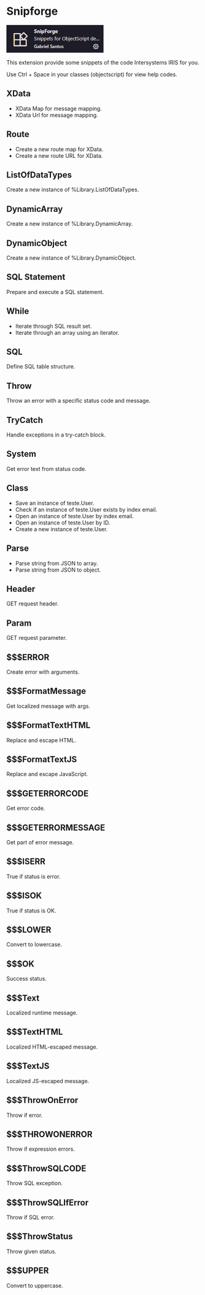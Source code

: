 # Snipforge

![alt text](image.png)

This extension provide some snippets of the code Intersystems IRIS for you.

Use Ctrl + Space in your classes (objectscript) for view help codes.

## XData
- XData Map for message mapping.
- XData Url for message mapping.

## Route
- Create a new route map for XData.
- Create a new route URL for XData.

## ListOfDataTypes
Create a new instance of %Library.ListOfDataTypes.

## DynamicArray
Create a new instance of %Library.DynamicArray.

## DynamicObject
Create a new instance of %Library.DynamicObject.

## SQL Statement
Prepare and execute a SQL statement.

## While
- Iterate through SQL result set.
- Iterate through an array using an iterator.

## SQL
Define SQL table structure.

## Throw
Throw an error with a specific status code and message.

## TryCatch
Handle exceptions in a try-catch block.

## System
Get error text from status code.

## Class
- Save an instance of teste.User.
- Check if an instance of teste.User exists by index email.
- Open an instance of teste.User by index email.
- Open an instance of teste.User by ID.
- Create a new instance of teste.User.

## Parse
- Parse string from JSON to array.
- Parse string from JSON to object.

## Header
GET request header.

## Param
GET request parameter.

## $$$ERROR
Create error with arguments.

## $$$FormatMessage
Get localized message with args.

## $$$FormatTextHTML
Replace and escape HTML.

## $$$FormatTextJS
Replace and escape JavaScript.

## $$$GETERRORCODE
Get error code.

## $$$GETERRORMESSAGE
Get part of error message.

## $$$ISERR
True if status is error.

## $$$ISOK
True if status is OK.

## $$$LOWER
Convert to lowercase.

## $$$OK
Success status.

## $$$Text
Localized runtime message.

## $$$TextHTML
Localized HTML-escaped message.

## $$$TextJS
Localized JS-escaped message.

## $$$ThrowOnError
Throw if error.

## $$$THROWONERROR
Throw if expression errors.

## $$$ThrowSQLCODE
Throw SQL exception.

## $$$ThrowSQLIfError
Throw if SQL error.

## $$$ThrowStatus
Throw given status.

## $$$UPPER
Convert to uppercase.